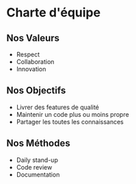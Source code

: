 # Charte d'équipe

## Nos Valeurs

- Respect
- Collaboration
- Innovation

## Nos Objectifs

- Livrer des features de qualité
- Maintenir un code plus ou moins propre
- Partager les toutes les connaissances

## Nos Méthodes

- Daily stand-up
- Code review
- Documentation